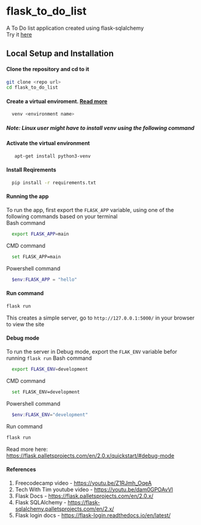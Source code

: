 # flask_to_do_list
A To Do list application created using flask-sqlalchemy <br>
Try it [here](https://flask-web-todo.herokuapp.com/)
<br>
## Local Setup and Installation 
#### Clone the repository and cd to it
```bash 
git clone <repo url>
cd flask_to_do_list
```
#### Create a virtual enviroment. [Read more](https://realpython.com/python-virtual-environments-a-primer/)
```bash 
  venv <environment name>
```
##### Note: Linux user might have to install venv using the following command

#### Activate the virtual environment 
```bash
   apt-get install python3-venv
```
#### Install Reqirements
```bash 
  pip install -r requirements.txt
```
#### Running the app 
To run the app, first export the `FLASK_APP` variable, using one of the following commands based on your terminal<br>
Bash command 
```bash
  export FLASK_APP=main
```
CMD command
```bash
  set FLASK_APP=main
```
Powershell command
```powershell
  $env:FLASK_APP = "hello"
```
#### Run command
```bash
flask run
```
This creates a simple server, go to `http://127.0.0.1:5000/` in your browser to view the site <br>
#### Debug mode 
To run the server in Debug mode, export the `FLAK_ENV` variable befor running `flask run`
Bash command 
```bash
  export FLASK_ENV=development
```
CMD command
```bash
  set FLASK_ENV=development
```
Powershell command
```powershell
  $env:FLASK_ENV="development"
```
Run command
```bash
flask run
```
Read more here: https://flask.palletsprojects.com/en/2.0.x/quickstart/#debug-mode

#### References
1. Freecodecamp video - https://youtu.be/Z1RJmh_OqeA
2. Tech With Tim youtube video - https://youtu.be/dam0GPOAvVI
3. Flask Docs - https://flask.palletsprojects.com/en/2.0.x/
4. Flask SQLAlchemy - https://flask-sqlalchemy.palletsprojects.com/en/2.x/
5. Flask login docs - https://flask-login.readthedocs.io/en/latest/
